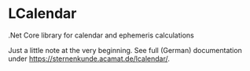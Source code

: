 # LCalendar
.Net Core library for calendar and ephemeris calculations

Just a little note at the very beginning. See full (German) documentation under https://sternenkunde.acamat.de/lcalendar/.
